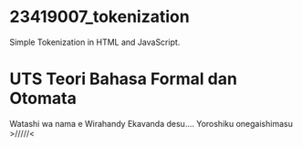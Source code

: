 # 23419007_tokenization
Simple Tokenization in HTML and JavaScript.

# UTS Teori Bahasa Formal dan Otomata

Watashi wa nama e Wirahandy Ekavanda desu.... Yoroshiku onegaishimasu >/////<
